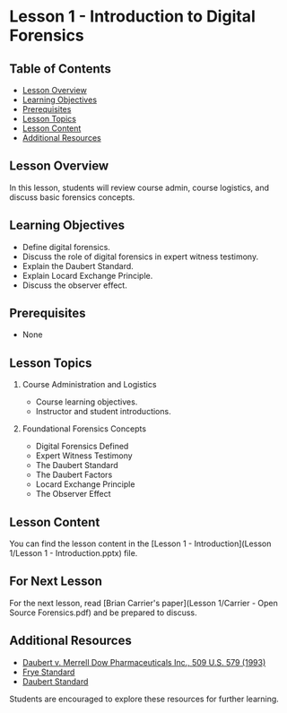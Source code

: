 # Lesson 1 - Introduction to Digital Forensics


## Table of Contents
- [Lesson Overview](#lesson-overview)
- [Learning Objectives](#learning-objectives)
- [Prerequisites](#prerequisites)
- [Lesson Topics](#lesson-topics)
- [Lesson Content](#lesson-content)
- [Additional Resources](#additional-resources)

## Lesson Overview

In this lesson, students will review course admin, course logistics, and discuss basic forensics concepts.

## Learning Objectives

- Define digital forensics.
- Discuss the role of digital forensics in expert witness testimony.
- Explain the Daubert Standard.
- Explain Locard Exchange Principle.
- Discuss the observer effect.

## Prerequisites

- None

## Lesson Topics

1. Course Administration and Logistics
   - Course learning objectives.
   - Instructor and student introductions.

2. Foundational Forensics Concepts
   - Digital Forensics Defined
   - Expert Witness Testimony
   - The Daubert Standard
   - The Daubert Factors
   - Locard Exchange Principle
   - The Observer Effect

## Lesson Content

You can find the lesson content in the [Lesson 1 - Introduction](Lesson 1/Lesson 1 - Introduction.pptx) file.

## For Next Lesson

For the next lesson, read [Brian Carrier's paper](Lesson 1/Carrier - Open Source Forensics.pdf) and be prepared to discuss.


## Additional Resources

- [Daubert v. Merrell Dow Pharmaceuticals Inc., 509 U.S. 579 (1993)](https://supreme.justia.com/cases/federal/us/509/579/)
- [Frye Standard](https://www.law.cornell.edu/wex/Frye_standard)
- [Daubert Standard](https://www.law.cornell.edu/wex/daubert_standard#:~:text=The%20Daubert%20standard%20is%20the,to%20the%20facts%20at%20issue.)

Students are encouraged to explore these resources for further learning.
